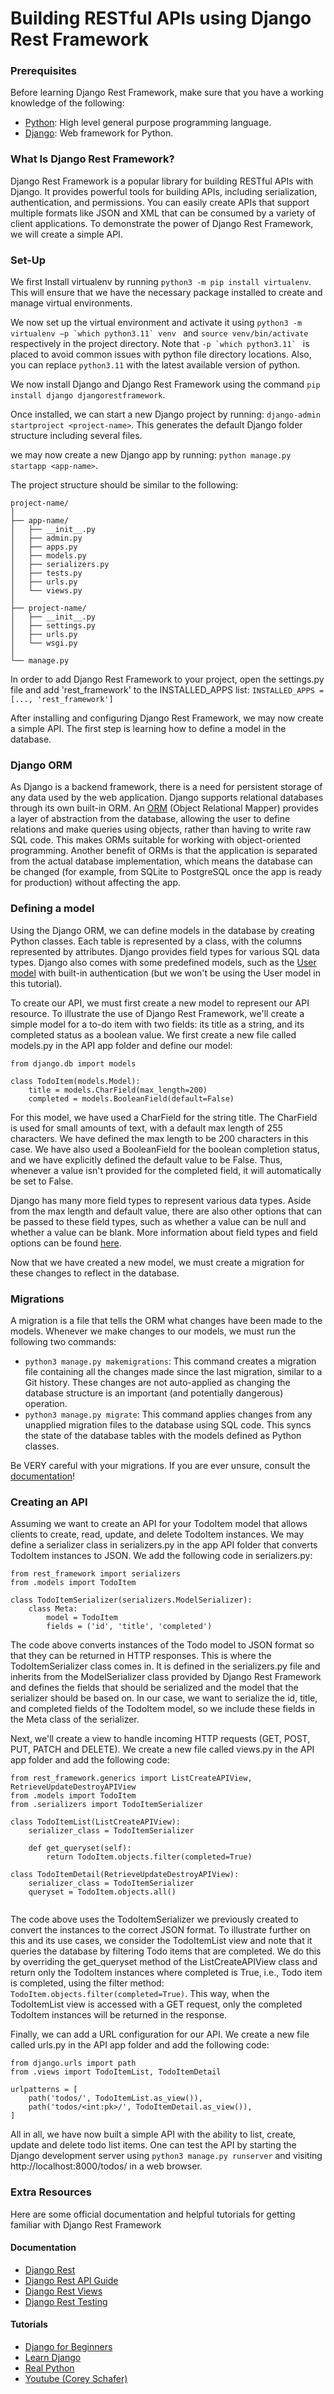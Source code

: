 # Building RESTful APIs using Django Rest Framework

### Prerequisites

Before learning Django Rest Framework, make sure that you have a working knowledge of the following:

 - [Python](https://www.python.org/): High level general purpose programming language.
 - [Django](https://www.djangoproject.com/): Web framework for Python.

### What Is Django Rest Framework?
Django Rest Framework is a popular library for building RESTful APIs with Django. It provides powerful tools for building APIs, including serialization, authentication, and permissions. You can easily create APIs that support multiple formats like JSON and XML that can be consumed by a variety of client applications. To demonstrate the power of Django Rest Framework, we will create a simple API.

### Set-Up

 We first Install virtualenv by running ```python3 -m pip install virtualenv```. This will ensure that we have the necessary package installed to create and manage virtual environments.

 We now set up the virtual environment and activate it using ```python3 -m virtualenv –p `which python3.11` venv ``` and ```source venv/bin/activate``` respectively in the project directory. Note that ```-p `which python3.11` ``` is placed to avoid common issues with python file directory locations. Also, you can replace `python3.11` with the latest available version of python.

 We now install Django and Django Rest Framework using the command ```pip install django djangorestframework```.

 Once installed, we can start a new Django project by running: ```django-admin startproject <project-name>```. This generates the default Django folder structure including several files.

 we may now create a new Django app by running: ```python manage.py startapp <app-name>```.
 
 The project structure should be similar to the following:
 
 ```
 project-name/
│
├── app-name/
│   ├── __init__.py
│   ├── admin.py
│   ├── apps.py
│   ├── models.py
│   ├── serializers.py
│   ├── tests.py
│   ├── urls.py
│   └── views.py
│
├── project-name/
│   ├── __init__.py
│   ├── settings.py
│   ├── urls.py
│   └── wsgi.py
│
└── manage.py
 ```
 
 In order to add Django Rest Framework to your project, open the settings.py file and add 'rest_framework' to the INSTALLED_APPS list: ```INSTALLED_APPS = [..., 'rest_framework']```
  
 After installing and configuring Django Rest Framework, we may now create a simple API. The first step is learning how to define a model in the database.

 ### Django ORM
 As Django is a backend framework, there is a need for persistent storage of any data used by the web application. Django supports relational databases through its own built-in ORM. An [ORM](https://www.freecodecamp.org/news/what-is-an-orm-the-meaning-of-object-relational-mapping-database-tools/) (Object Relational Mapper) provides a layer of abstraction from the database, allowing the user to define relations and make queries using objects, rather than having to write raw SQL code. This makes ORMs suitable for working with object-oriented programming. Another benefit of ORMs is that the application is separated from the actual database implementation, which means the database can be changed (for example, from SQLite to PostgreSQL once the app is ready for production) without affecting the app.

 ### Defining a model

Using the Django ORM, we can define models in the database by creating Python classes. Each table is represented by a class, with the columns represented by attributes. Django provides field types for various SQL data types. Django also comes with some predefined models, such as the [User model](https://docs.djangoproject.com/en/4.2/topics/auth/default/#user-objects) with built-in authentication (but we won't be using the User model in this tutorial). 

To create our API, we must first create a new model to represent our API resource. To illustrate the use of Django Rest Framework, we'll create a simple model for a to-do item with two fields: its title as a string, and its completed status as a boolean value. We first create a new file called models.py in the API app folder and define our model:

``` {python}
from django.db import models

class TodoItem(models.Model):
    title = models.CharField(max_length=200)
    completed = models.BooleanField(default=False)
```

For this model, we have used a CharField for the string title. The CharField is used for small amounts of text, with a default max length of 255 characters. We have defined the max length to be 200 characters in this case. We have also used a BooleanField for the boolean completion status, and we have explicitly defined the default value to be False. Thus, whenever a value isn't provided for the completed field, it will automatically be set to False. 

Django has many more field types to represent various data types. Aside from the max length and default value, there are also other options that can be passed to these field types, such as whether a value can be null and whether a value can be blank. More information about field types and field options can be found [here](https://docs.djangoproject.com/en/4.2/ref/models/fields/).

Now that we have created a new model, we must create a migration for these changes to reflect in the database.

### Migrations
A migration is a file that tells the ORM what changes have been made to the models. Whenever we make changes to our models, we must run the following two commands:
- ```python3 manage.py makemigrations```: This command creates a migration file containing all the changes made since the last migration, similar to a Git history. These changes are not auto-applied as changing the database structure is an important (and potentially dangerous) operation.
- ```python3 manage.py migrate```: This command applies changes from any unapplied migration files to the database using SQL code. This syncs the state of the database tables with the models defined as Python classes.

Be VERY careful with your migrations. If you are ever unsure, consult the [documentation](https://docs.djangoproject.com/en/4.2/topics/migrations/)!  

 ### Creating an API

Assuming we want to create an API for your TodoItem model that allows clients to create, read, update, and delete TodoItem instances. We may define a serializer class in serializers.py in the app API folder that converts TodoItem instances to JSON. We add the following code in serializers.py:

``` {python}
from rest_framework import serializers
from .models import TodoItem

class TodoItemSerializer(serializers.ModelSerializer):
    class Meta:
        model = TodoItem
        fields = ('id', 'title', 'completed')
```

The code above converts instances of the Todo model to JSON format so that they can be returned in HTTP responses. This is where the TodoItemSerializer class comes in. It is defined in the serializers.py file and inherits from the ModelSerializer class provided by Django Rest Framework and defines the fields that should be serialized and the model that the serializer should be based on. In our case, we want to serialize the id, title, and completed fields of the TodoItem model, so we include these fields in the Meta class of the serializer.

Next, we'll create a view to handle incoming HTTP requests (GET, POST, PUT, PATCH and DELETE). We create a new file called views.py in the API app folder and add the following code:

``` {python}
from rest_framework.generics import ListCreateAPIView, RetrieveUpdateDestroyAPIView
from .models import TodoItem
from .serializers import TodoItemSerializer

class TodoItemList(ListCreateAPIView):
    serializer_class = TodoItemSerializer
    
    def get_queryset(self):
        return TodoItem.objects.filter(completed=True)

class TodoItemDetail(RetrieveUpdateDestroyAPIView):
    serializer_class = TodoItemSerializer
    queryset = TodoItem.objects.all()


```
The code above uses the TodoItemSerializer we previously created to convert the instances to the correct JSON format. To illustrate further on this and its use cases, we consider the TodoItemList view and note that it queries the database by filtering Todo items that are completed. We do this by overriding the get_queryset method of the ListCreateAPIView class and return only the TodoItem instances where completed is True, i.e., Todo item is completed, using the filter method: ```TodoItem.objects.filter(completed=True)```. This way, when the TodoItemList view is accessed with a GET request, only the completed TodoItem instances will be returned in the response.

Finally, we can add a URL configuration for our API. We create a new file called urls.py in the API app folder and add the following code:

``` {python}
from django.urls import path
from .views import TodoItemList, TodoItemDetail

urlpatterns = [
    path('todos/', TodoItemList.as_view()),
    path('todos/<int:pk>/', TodoItemDetail.as_view()),
]
```

All in all, we have now built a simple API with the ability to list, create, update and delete todo list items. One can test the API by starting the Django development server using ``` python3 manage.py runserver ``` and visiting http://localhost:8000/todos/ in a web browser.

### Extra Resources

Here are some official documentation and helpful tutorials for getting familiar with Django Rest Framework

#### Documentation
- [Django Rest](https://www.django-rest-framework.org/)
- [Django Rest API Guide](https://www.django-rest-framework.org/api-guide/)
- [Django Rest Views](https://www.django-rest-framework.org/api-guide/generic-views/)
- [Django Rest Testing](https://www.django-rest-framework.org/api-guide/testing/)

####  Tutorials
- [Django for Beginners](https://www.youtube.com/watch?v=F5mRW0jo-U4)
- [Learn Django](https://learndjango.com/tutorials/official-django-rest-framework-tutorial-beginners)
- [Real Python](https://realpython.com/django-rest-framework-quick-start)
- [Youtube (Corey Schafer)](https://www.youtube.com/watch?v=Uyei2iDA4Hs&list=PL-osiE80TeTtoQCKZ03TU5fNfx2UY6U4p)
